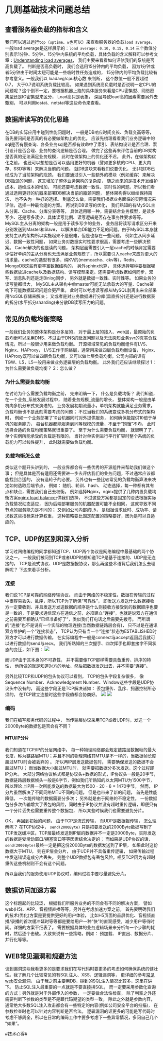 #  几则基础技术问题总结
## 查看服务器负载的指标和含义
我们可以通过运行`top`（`uptime`、`w`也可以）来查看服务器的负载`load average`， 一般load average是这样展示的：`load average: 0.10, 0.15, 0.14`
三个数值分别表示1分钟、5分钟、15分钟内系统的平均负载，具体负载的含义解释可以参考文章：[Understanding load averages](http://blog.scoutapp.com/articles/2009/07/31/understanding-load-averages)， 我们主要来看看如何评估我们的系统是否高负载了。
判断是否高负载时， 我们会选用15分钟内的平均负载， 因为1分钟或者5分钟由于时间太短可能是一些临时性任务造成的， 15分钟内的平均负载比较有参考意义。一般我们以 loadavg/cpu核心数 来判断， 这个数值一般不要超过0.7， 大于0.7说明系统负载比较高。
如果遇到系统高负载时是否说明一定CPU的问题呢？这个倒不一定，要根据机器上跑的具体服务来看是CPU密集型、网络密集型还是IO密集型来区分， Load高只是表象， 深层导致load高的因素需要另外去甄别， 可以利用iostat、netstat等这些命令来查看。

## 数据库读写的优化思路
在DB的实际应用中碰到性能问题时， 一般是DB响应时间变长、负载变高等等， 首先要问问是否真的有必要做架构上的优化， 应该先梳理看看我们业务逻辑中的sql是否有慢查询、各条业务sql是否都有效命中了索引、表结构设计是否合理、索引设计是否合理、业务的查询逻辑是否合理， 做完了这些再来评估当前的DB架构是否真的无法满足业务规模， 此时在做架构上的优化还不迟。
此外，在做架构优化之前， 也还可以想想是否可以选用更好的机器（譬如更多核的CPU、更大内存、SSD等等）来解决当前的问题。 就DB这块来看我们说要优化， 无非是DB已经成为了当前架构的瓶颈， 我们要通过引入一些额外的模块（例如缓存）来解决DB瓶颈的问题， 这又增加了整体业务架构的复杂度， 随之而来的是技术开发维护成本、运维成本的增加， 可能还要考虑数据一致性、实时性的问题。所以我们看通过选用更好的机器来部署DB解决当前的瓶颈问题， 整体架构得以继续保持简洁， 也不失为一种好的选择。
到底怎么做，需要我们根据业务面临的实际情况来评估，选择一种最合适的方案。
再说到DB读写的优化， 我们熟知的有MySQL主从分离、Cache、分库分表等等， 具体选用哪一种，需要结合业务模型，是读多写少、还是写多读少、具体读写比例、读写逻辑是否存在事务性要求等等。
MySQL主从分离的架构一般是用于读多写少的业务， 业务层将读写请求区分开来分别发送到Master和Slave， 以解决单台DB能力不足的问题。由于MySQL本身就支持主从的架构所以实施起来不是很难，但是也存在一些问题， 例如主从同步延迟、数据一致性问题， 如果业务对数据实时性要求很高，需要考虑一些解决预案。
Cache解决的也是读的问题， 架构层面需要引入一层cache的时候肯定需要评估好单纯的主从分离也无法满足业务规模了，所以需要引入cache来应对更大的请求量。cache的选型有很多，纯KV的(memcache、ckv等)，Redis、MongoDB这些有更丰富数据结构的， 另外sphinx也算， 具体选择哪种要根据哪些数据放进cache以及数据结构、读写模型来定。还需要考虑数据如何同步，双写、消息队列还是走Binlog同步， 另外就是数据一致性、实时性等。
如果业务的读写量都很大， MySQL主从架构中单master可能无法承载大的写量、Cache架构下可能数据延迟问题会更严重。 此时可以考虑读写都从MySQL剥离出来全部采用NoSQL存储来解决； 又或者是对业务数据进行分库(垂直拆分)还是进行数据表的拆分(水平拆分sharding)来分散DB读写压力的问题。 

## 常见的负载均衡策略
一般我们业务的整体架构是分多层的， 对于最上层的接入、web层，最原始的负载均衡可以采用DNS，不过由于DNS的延迟问题以及无法感知业务svr的真实负载情况，所以一般很少用来做负载均衡。 开源领域常见的负载均衡组件有LVS、Nginx、HAProxy， LVS工作于网络层，通常用来做四层负载均衡设备， Nginx、HAProxy既可以做四层负载均衡，又可以做七层负载均衡。公司内部的话有TGW、L5，L5一般用来做业务逻辑层的负载均衡。
此外我们还应该继续探讨  1：为什么需要做负载均衡？  2：怎么做？

### 为什么需要负载均衡
在讨论为什么需要负载均衡之前， 先来明确一下， 什么是负载均衡？
我们知道， 在一个业务_系统发展过程中， 随着业务规模_流量的增长， 整体架构一般是由单机向多机分布式来演进的， 业务发展初期流量小，单机架构就能满足业务需求， 负载均衡也不是此刻需要考虑的问题； 不过当我们的系统变成多机分布式的架构时， 例如一个业务部署了10台机器同时对外提供服务， 如何确保能提供10倍于单机的服务能力， 每台机器都能服务到同等规模的流量，不至于“饱饿”不均， 此时选择合适的负载均衡策略就很重要了。
至于为什么需要负载均衡， 就很明了了。 单个实例所能承受的负载是有限的， 当针对单实例进行平行扩容时整个系统的负载能力可以线性提升， 此时就需要做负载均衡。

### 负载均衡怎么做
类似这个题开头讲到的， 一般业界都会有一些优秀的开源组件来帮助我们做这个事； 但是具体是否有适用还需要进一步去评估我们的业务问题，不过通常应该都能找到合适的， 没有造轮子的必要。
另外也有一些比较常见的负载均衡算法来决定如何选取后端节点， 例如： 随机、轮训、hash、 动态选择，每一种都有其有点和缺点，需要我们自己去权衡。 
例如选择Nginx，nginx提供了几种内置负载均衡方案[nginx load balancer](http://nginx.org/en/docs/http/load_balancing.html)供我们选择， 不过这些方案都是固定的没法根据实际负载情况动态适应， 因为后端部署服务的机器配置可能不全相同， 这就导致不同节点的服务能力是不同的； 
又例如公司内部的L5， 是根据请求延时、成功率、请求数这些指标来计算权重， 这种策略要比固定配置的策略要好，因为是可以自适应的。

## TCP、UDP的区别和深入分析
学习过网络编程的同学都知道TCP、UDP两个协议是网络编程中最基础的两个协议之一， 一般我们被问到TCP或者UDP时都知道TCP是基于连接的、UDP是无连接的， TCP是流式协议、UDP是数据报协议，那么再这些术语背后我们怎么去理解呢？ 下边来着手分析。

### 连接
我们说TCP是可靠的网络传输协议， 而由于网络的不稳定性，数据在传输的过程中很容易丢失、乱序，所以TCP为了确保“可靠性”， 即发送方发送什么数据接收方一定要收到、并且发送方发送数据的顺序是什么则接收方接受到的数据顺序也要是一致的，于是要求通信双方在通信之前，必须建立“连接”，也就是说双方在通信之前需要互相确认”已经准备好了”，类似我们打电话之后需要先拨号。 而所谓的“连接”也不是说有一个实际的物理连接(当然数据链路层会有)， 只不过是在通讯双方维护的一个“连接状态”， TCP认为只有当一个“连接”状态为ESTABLISHED时双方才可以进行数据传输， 在实际编程中一般是connect与accept返回后我就可以进行数据的send与recv。 我们所熟知的三次握手、四次挥手也即套接字不同状态的变迁，如下图：
![](2018-10-17-db-cache-disign/%E4%BC%81%E4%B8%9A%E5%BE%AE%E4%BF%A1%E6%88%AA%E5%9B%BE_9e1ca90b-79ce-44f5-b6a5-a95221d91bcc.png)

而UDP由于其本身的不可靠性， 并不需要像TCP那样需要具备重传、排序的特性， 他所做的就是知道对方的地址、然后把数据发送出去，并不需要“连接”。

另外比较TCP和UDP的包头协议可以看到， TCP的包头字段复杂很多， 像Sequence Number、Acknowledgment Number、Window这些字段是UDP协议头中没有的， 而这些字段正是TCP解决诸如： 丢包重传、乱序、拥塞控制所必须的， 在TCP建立连接时这些字段值都会协商好。
![](2018-10-17-db-cache-disign/tcp.png) 
![](2018-10-17-db-cache-disign/udp.png)

### 编码
我们在编写服务代码的过程中， 当传输层协议采用TCP或者UDP时，发送一个2000Byte的数据包是否会有不同？

#### MTU/IP分片 
我们知道在TCP/IP的分层网络中， 每一种物理网络都会规定链路层数据帧的最大长度，称为链路层MTU；并且不同的物理网络其MTU是不一样的，当数据帧长度超过MTU时会被丢弃的 。 所以再IP层发送数据包时， 需要确保发送的数据不会超过MTU； 而当数据大小超过MTU时， 就需要把数据分多次发送，这个过程即IP分片。 
大部分网络协议格式都是协议头+数据的形式，IP协议头一般是20字节， 数据链路层数据帧头一般是8字节，例如我们所熟知的以太网MTU为1500字节， 所以理论上IP层一次所能发送的数据最大为1500 - 20 - 8 = 1470字节。
然而， IP分片虽然解决了不同网络MTU不同的问题， 但是也带来了新的问题， 首先是性能降低， 一次能传输的数据需要分多次； 另外就是由于网络的不稳定性， 一份数据包分多次传输增大了丢包的风险，同时由于IP协议并没有超时重传逻辑，即便只有一个分片丢失也需要重传整个数据包， 所以某些时候我们也需要避免分片。

OK， 再回到初始的问题， 由于TCP是流式传输， 而UDP是数据报传输， 怎么理解呢？  在TCP协议中， `send(2000Byte)`
只是把要发送的2000Byte数据写到了TCP发送缓冲区，TCP层最终发送到IP层的数据并不一定是2000Byte，实际发送的数据是受滑动窗口/拥塞窗口等等因素综合决定的； 而如果是UDP协议的话， `send(2000Byte)`最终一定是把这份2000Byte的数据发送到了IP层， 如果此时这份数据大于MTU， 则在IP层会分片， 由于UDP并不具备重传逻辑， 如果传输过程中发送错误造成分片丢失， 则整个UDP数据包有丢包风险。相反TCP因为有超时重传这些机制则不会有这个问题。

所以当我们的服务使用UDP协议时，编码过程中要尽量避免分片。

## 数据访问加速方案
这个标题起的比较泛， 根据我们所服务业务的不同会有不同的解决方案， 譬如web(H5)、APP、音视频直播等等。另外在考虑加速方案之前， 首先要明确我们的技术(优化)方案是要提供更好的用户体验，  比如H5页面的首屏优化、音视频直播/录播的首次缓冲延时等等都是要给用户一种“快”的直观感受，减少用户等待时间。详细的方案不细表了， 需要根据具体的业务逻辑场景来分析每一个步骤的耗时，然后逐个击破。大致来说有一些策略，例如： 预加载、  IP直出、数据分片、并行化等等。

## WEB常见漏洞和规避方法
谈到漏洞这块我看更多的是要求我们在写代码时要更多的考虑如何确保系统的健壮性。我了解几个比较常见的有SQL注入、XSS、逻辑漏洞等， 更详细的参考[常见web安全漏洞](https://www.jianshu.com/p/6ca57c2a4d8b)， 由于我之前主要用DB，碰到的SQL注入情况比较多，这里在讲下。
防止SQL注入最重要的一点就是不要直接拼SQL， 而一定要采用参数化查询的方式；另外就是对于外部传入的参数， 一定要做合法性检查， 除了判空之外还需要判断下参数的类型是不是跟代码期望的类型一致。 除此之外就是参数内容，通常绝大多数SQL注入攻击都会有一些特定的内容(例如公司安全平台的扫描)， 在参数检查时也可以针对内容判断是否合法。
逻辑漏洞的话更多的可能是写代码时考虑不够周全，所以在日常的编码工作中要多考虑下一些异常情况，多问自己几个 “如果”。

#技术心得#
